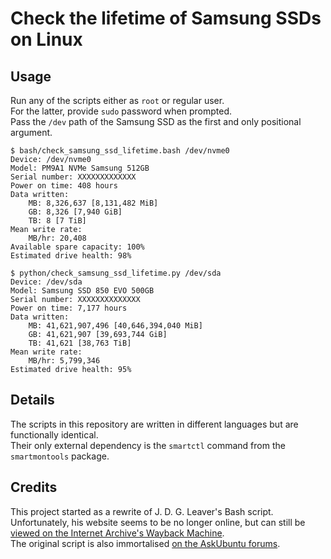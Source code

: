 # Check the lifetime of Samsung SSDs on Linux

## Usage

Run any of the scripts either as `root` or regular user.  
For the latter, provide `sudo` password when prompted.  
Pass the `/dev` path of the Samsung SSD as the first and only positional argument.

```
$ bash/check_samsung_ssd_lifetime.bash /dev/nvme0
Device: /dev/nvme0
Model: PM9A1 NVMe Samsung 512GB
Serial number: XXXXXXXXXXXXX
Power on time: 408 hours
Data written:
    MB: 8,326,637 [8,131,482 MiB]
    GB: 8,326 [7,940 GiB]
    TB: 8 [7 TiB]
Mean write rate:
    MB/hr: 20,408
Available spare capacity: 100%
Estimated drive health: 98%
```

```
$ python/check_samsung_ssd_lifetime.py /dev/sda
Device: /dev/sda
Model: Samsung SSD 850 EVO 500GB
Serial number: XXXXXXXXXXXXXX
Power on time: 7,177 hours
Data written:
    MB: 41,621,907,496 [40,646,394,040 MiB]
    GB: 41,621,907 [39,693,744 GiB]
    TB: 41,621 [38,763 TiB]
Mean write rate:
    MB/hr: 5,799,346
Estimated drive health: 95%
```

## Details

The scripts in this repository are written in different languages but are functionally identical.  
Their only external dependency is the `smartctl` command from the `smartmontools` package.

## Credits

This project started as a rewrite of J. D. G. Leaver's Bash script.  
Unfortunately, his website seems to be no longer online, but can still be [viewed on the Internet Archive's Wayback Machine](https://web.archive.org/web/20170907062210/http://www.jdgleaver.co.uk/blog/2014/05/23/samsung_ssds_reading_total_bytes_written_under_linux.html).  
The original script is also immortalised [on the AskUbuntu forums](https://askubuntu.com/a/865793).
